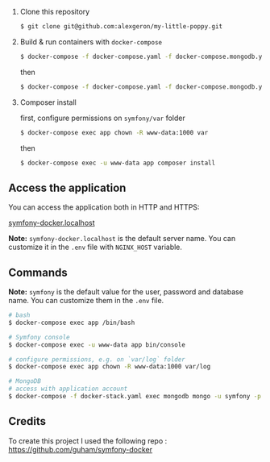 1. Clone this repository
    ```bash
    $ git clone git@github.com:alexgeron/my-little-poppy.git
    ```
2. Build & run containers with `docker-compose` 
    ```bash
    $ docker-compose -f docker-compose.yaml -f docker-compose.mongodb.yaml build
    ```
    then
    ```bash
    $ docker-compose -f docker-compose.yaml -f docker-compose.mongodb.yaml up -d
    ```

3. Composer install

    first, configure permissions on `symfony/var` folder
    ```bash
    $ docker-compose exec app chown -R www-data:1000 var
    ```
    then
    ```bash
    $ docker-compose exec -u www-data app composer install
    ```

## Access the application

You can access the application both in HTTP and HTTPS:

[symfony-docker.localhost](http://symfony-docker.localhost)

**Note:** `symfony-docker.localhost` is the default server name. You can customize it in the `.env` file with `NGINX_HOST` variable.

## Commands

**Note:** `symfony` is the default value for the user, password and database name. You can customize them in the `.env` file.

```bash
# bash
$ docker-compose exec app /bin/bash

# Symfony console
$ docker-compose exec -u www-data app bin/console

# configure permissions, e.g. on `var/log` folder
$ docker-compose exec app chown -R www-data:1000 var/log

# MongoDB
# access with application account
$ docker-compose -f docker-stack.yaml exec mongodb mongo -u symfony -p symfony --authenticationDatabase symfony
```

## Credits
To create this project I used the following repo : https://github.com/guham/symfony-docker
